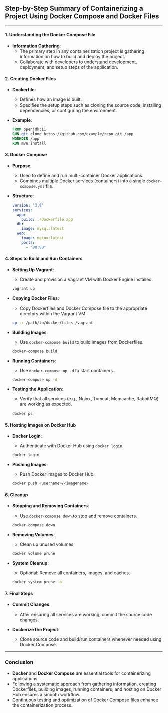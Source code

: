 ## Step-by-Step Summary of Containerizing a Project Using Docker Compose and Docker Files

---

#### 1. **Understanding the Docker Compose File**

   - **Information Gathering**:  
     - The primary step in any containerization project is gathering information on how to build and deploy the project.  
     - Collaborate with developers to understand development, deployment, and setup steps of the application.

#### 2. **Creating Docker Files**

   - **Dockerfile**:  
     - Defines how an image is built.  
     - Specifies the setup steps such as cloning the source code, installing dependencies, or configuring the environment.
   
   - **Example**:  
     ```dockerfile
     FROM openjdk:11
     RUN git clone https://github.com/example/repo.git /app
     WORKDIR /app
     RUN mvn install
     ```

#### 3. **Docker Compose**

   - **Purpose**:  
     - Used to define and run multi-container Docker applications.  
     - Combines multiple Docker services (containers) into a single `docker-compose.yml` file.

   - **Structure**:  
     ```yaml
     version: '3.8'
     services:
       app:
         build: ./Dockerfile.app
       db:
         image: mysql:latest
       web:
         image: nginx:latest
         ports:
           - "80:80"
     ```

#### 4. **Steps to Build and Run Containers**

   - **Setting Up Vagrant**:  
     - Create and provision a Vagrant VM with Docker Engine installed.

     ```bash
     vagrant up
     ```

   - **Copying Docker Files**:  
     - Copy Dockerfiles and Docker Compose file to the appropriate directory within the Vagrant VM.

     ```bash
     cp -r /path/to/docker/files /vagrant
     ```

   - **Building Images**:  
     - Use `docker-compose build` to build images from Dockerfiles.

     ```bash
     docker-compose build
     ```

   - **Running Containers**:  
     - Use `docker-compose up -d` to start containers.

     ```bash
     docker-compose up -d
     ```

   - **Testing the Application**:  
     - Verify that all services (e.g., Nginx, Tomcat, Memcache, RabbitMQ) are working as expected.

     ```bash
     docker ps
     ```

#### 5. **Hosting Images on Docker Hub**

   - **Docker Login**:  
     - Authenticate with Docker Hub using `docker login`.

     ```bash
     docker login
     ```

   - **Pushing Images**:  
     - Push Docker images to Docker Hub.

     ```bash
     docker push <username>/<imagename>
     ```

#### 6. **Cleanup**

   - **Stopping and Removing Containers**:  
     - Use `docker-compose down` to stop and remove containers.

     ```bash
     docker-compose down
     ```

   - **Removing Volumes**:  
     - Clean up unused volumes.

     ```bash
     docker volume prune
     ```

   - **System Cleanup**:  
     - Optional: Remove all containers, images, and caches.

     ```bash
     docker system prune -a
     ```

#### 7. **Final Steps**

   - **Commit Changes**:  
     - After ensuring all services are working, commit the source code changes.

   - **Dockerize the Project**:  
     - Clone source code and build/run containers whenever needed using Docker Compose.

---

### Conclusion

- **Docker** and **Docker Compose** are essential tools for containerizing applications.
- Following a systematic approach from gathering information, creating Dockerfiles, building images, running containers, and hosting on Docker Hub ensures a smooth workflow.
- Continuous testing and optimization of Docker Compose files enhance the containerization process.
